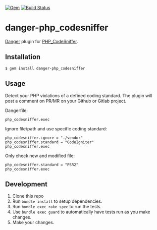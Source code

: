 [![Gem](https://img.shields.io/gem/v/danger-php_codesniffer.svg)](https://rubygems.org/gems/danger-php_codesniffer) [![Build Status](https://travis-ci.org/Golface/danger-php_codesniffer.svg?branch=master)](https://travis-ci.org/Golface/danger-php_codesniffer)

# danger-php_codesniffer

[Danger](https://github.com/danger/danger) plugin for [PHP_CodeSniffer](https://github.com/squizlabs/PHP_CodeSniffer).

## Installation

```
$ gem install danger-php_codesniffer
```

## Usage

Detect your PHP violations of a defined coding standard. The plugin will post a comment on PR/MR on your Github or Gitlab project.

Dangerfile:

```
php_codesniffer.exec
```

Ignore file/path and use specific coding standard:

```
php_codesniffer.ignore = "./vendor"
php_codesniffer.standard = "CodeIgniter"
php_codesniffer.exec
```

Only check new and modified file:

```
php_codesniffer.standard = "PSR2"
php_codesniffer.exec
```

## Development

1. Clone this repo
2. Run `bundle install` to setup dependencies.
3. Run `bundle exec rake spec` to run the tests.
4. Use `bundle exec guard` to automatically have tests run as you make changes.
5. Make your changes.
